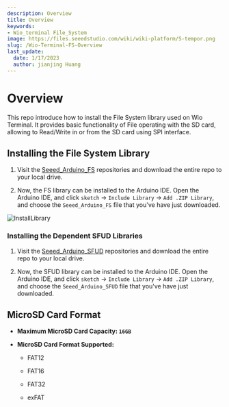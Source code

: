 ```yaml
---
description: Overview
title: Overview
keywords:
- Wio_terminal File_System
image: https://files.seeedstudio.com/wiki/wiki-platform/S-tempor.png
slug: /Wio-Terminal-FS-Overview
last_update:
  date: 1/17/2023
  author: jianjing Huang
---
```


# Overview

This repo introduce how to install the File System library used on Wio Terminal. It provides basic functionality of File operating with the SD card, allowing to Read/Write in or from the SD card using SPI interface.

## Installing the File System Library

1. Visit the [Seeed_Arduino_FS](https://github.com/Seeed-Studio/Seeed_Arduino_FS/tree/master) repositories and download the entire repo to your local drive.

2. Now, the FS library can be installed to the Arduino IDE. Open the Arduino IDE, and click `sketch` -> `Include Library` -> `Add .ZIP Library`, and choose the `Seeed_Arduino_FS` file that you've have just downloaded.

![InstallLibrary](https://files.seeedstudio.com/wiki/Wio-Terminal/img/Xnip2019-11-21_15-50-13.jpg)

### Installing the Dependent SFUD Libraries

1. Visit the [Seeed_Arduino_SFUD](https://github.com/Seeed-Studio/Seeed_Arduino_SFUD) repositories and download the entire repo to your local drive.

2. Now, the SFUD library can be installed to the Arduino IDE. Open the Arduino IDE, and click `sketch` -> `Include Library` -> `Add .ZIP Library`, and choose the `Seeed_Arduino_SFUD` file that you've have just downloaded.

## MicroSD Card Format

- **Maximum MicroSD Card Capacity: `16GB`**

- **MicroSD Card Format Supported:**

  - FAT12

  - FAT16

  - FAT32

  - exFAT

